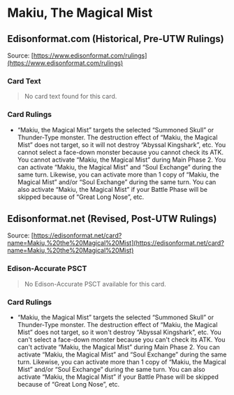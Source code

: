 # Makiu, The Magical Mist

## Edisonformat.com (Historical, Pre-UTW Rulings)

Source: [https://www.edisonformat.com/rulings](https://www.edisonformat.com/rulings)

### Card Text

> No card text found for this card.

### Card Rulings

*   “Makiu, the Magical Mist” targets the selected “Summoned Skull” or Thunder-Type monster. The destruction effect of “Makiu, the Magical Mist” does not target, so it will not destroy “Abyssal Kingshark”, etc. You cannot select a face-down monster because you cannot check its ATK. You cannot activate “Makiu, the Magical Mist” during Main Phase 2. You can activate “Makiu, the Magical Mist” and “Soul Exchange” during the same turn. Likewise, you can activate more than 1 copy of “Makiu, the Magical Mist” and/or “Soul Exchange” during the same turn. You can also activate “Makiu, the Magical Mist” if your Battle Phase will be skipped because of “Great Long Nose”, etc.

## Edisonformat.net (Revised, Post-UTW Rulings)

Source: [https://edisonformat.net/card?name=Makiu,%20the%20Magical%20Mist](https://edisonformat.net/card?name=Makiu,%20the%20Magical%20Mist)

### Edison-Accurate PSCT

> No Edison-Accurate PSCT available for this card.

### Card Rulings

*   “Makiu, the Magical Mist” targets the selected “Summoned Skull” or Thunder-Type monster. The destruction effect of “Makiu, the Magical Mist” does not target, so it won't destroy “Abyssal Kingshark”, etc. You can't select a face-down monster because you can't check its ATK. You can't activate “Makiu, the Magical Mist” during Main Phase 2. You can activate “Makiu, the Magical Mist” and “Soul Exchange” during the same turn. Likewise, you can activate more than 1 copy of “Makiu, the Magical Mist” and/or “Soul Exchange” during the same turn. You can also activate “Makiu, the Magical Mist” if your Battle Phase will be skipped because of “Great Long Nose”, etc.
            